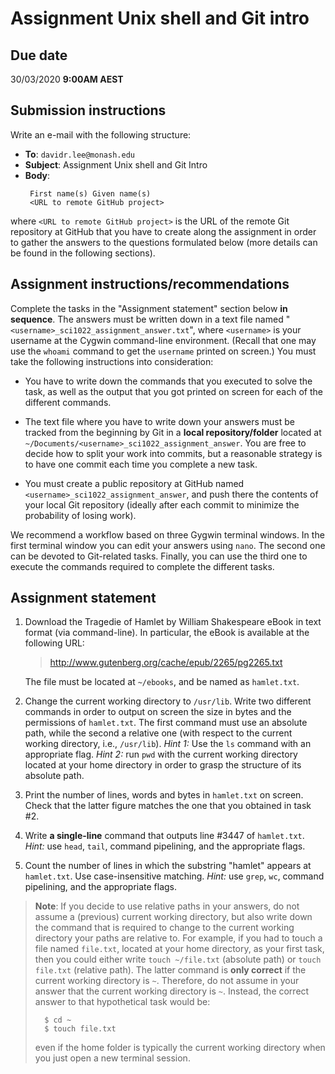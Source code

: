 # Assignment Unix shell and Git intro

## Due date 

30/03/2020 **9:00AM AEST**

## Submission instructions

Write an e-mail with the following structure:
 * **To**: `davidr.lee@monash.edu`
 * **Subject**: Assignment Unix shell and Git Intro
 * **Body**: 
    ```
     First name(s) Given name(s)
     <URL to remote GitHub project>
    ```

where `<URL to remote GitHub project>` is the URL of the remote Git repository at GitHub that you have to create along the assignment in order to gather the answers to the questions formulated below (more details can be found in the following sections).

## Assignment instructions/recommendations

Complete the tasks in the "Assignment statement" section below **in sequence**. The answers must be written down in a text file named  "`<username>_sci1022_assignment_answer.txt`", where `<username>` is your username at the Cygwin command-line environment. (Recall that one may use the `whoami` command to get the `username` printed on screen.) You must take the following instructions into consideration:

* You have to write down the commands that you executed to solve the task, as well as the output that you got printed on screen for each of the different commands. 

* The text file where you have to write down your answers must be tracked from the beginning by Git in a **local repository/folder** located at  `~/Documents/<username>_sci1022_assignment_answer`. You are free to decide how to split your work into commits, but a reasonable strategy is to have one commit each time you complete a new task.

* You must create a public repository at GitHub named `<username>_sci1022_assignment_answer`, and push there the contents of your local Git repository (ideally after each commit to minimize the probability of losing work).

We recommend a workflow based on three Gygwin terminal windows. In the first terminal window you can edit your answers using `nano`. The second one can be devoted to Git-related tasks. Finally, you can use the third one to execute the commands required to complete the different tasks.

## Assignment statement

1. Download the Tragedie of Hamlet by William Shakespeare eBook in text format (via command-line). In particular, the eBook is available at the following URL: 
    > http://www.gutenberg.org/cache/epub/2265/pg2265.txt 
 
   The file must be located at `~/ebooks`, and be named as `hamlet.txt`.

2. Change the current working directory to `/usr/lib`. Write two different commands in order to output on screen the size in bytes and the permissions of `hamlet.txt`. The first command must use an absolute path, while the second a relative one (with respect to the current working directory, i.e.,  `/usr/lib`). *Hint 1:* Use the `ls` command with an appropriate flag. *Hint 2:* run `pwd` with the current working directory located at your home directory in order to grasp the structure of its absolute path.

3. Print the number of lines, words and bytes in `hamlet.txt` on screen. Check that the latter figure matches the one that you obtained in task #2.

4.  Write **a single-line** command that outputs line #3447 of `hamlet.txt`. *Hint:* use `head`, `tail`, command pipelining, and the appropriate flags.

5. Count the number of lines in which the substring "hamlet" appears at `hamlet.txt`. Use case-insensitive matching. *Hint:* use `grep`, `wc`, command pipelining, and the appropriate flags.
  
> **Note**: If you decide to use relative paths in your answers, do not assume a (previous) current working directory, but also write down the command that is required to change to the current working directory your paths are relative to. For example, if you had to touch a file named `file.txt`,  located at your home directory, as your first task, then you could either write `touch ~/file.txt` (absolute path) or `touch file.txt` (relative path). The latter command is **only correct** if the current working directory is `~`. 
Therefore, do not assume in your answer that the current working directory is `~`. Instead, the correct answer to that hypothetical task would be:
> ```
>   $ cd ~ 
>   $ touch file.txt
> ```
> even if the home folder is typically the current working directory when you just open a new terminal session.
